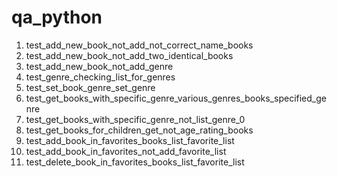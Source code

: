 # qa_python
1) test_add_new_book_not_add_not_correct_name_books
2) test_add_new_book_not_add_two_identical_books
3) test_add_new_book_not_add_genre
4) test_genre_checking_list_for_genres
5) test_set_book_genre_set_genre
6) test_get_books_with_specific_genre_various_genres_books_specified_genre
7) test_get_books_with_specific_genre_not_list_genre_0
8) test_get_books_for_children_get_not_age_rating_books
9) test_add_book_in_favorites_books_list_favorite_list
10) test_add_book_in_favorites_not_add_favorite_list
11) test_delete_book_in_favorites_books_list_favorite_list